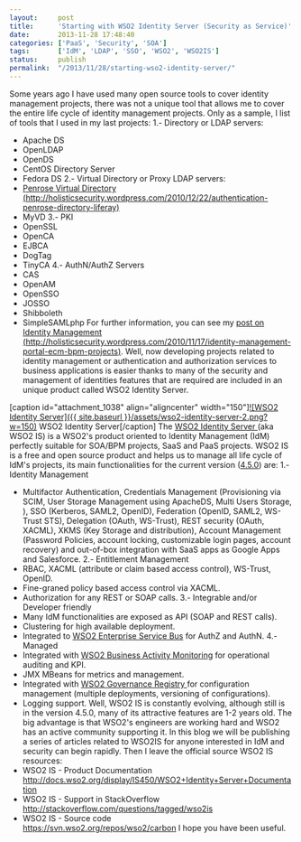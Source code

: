 ```yaml
---
layout:     post
title:      'Starting with WSO2 Identity Server (Security as Service)'
date:       2013-11-28 17:48:40
categories: ['PaaS', 'Security', 'SOA']
tags:       ['IdM', 'LDAP', 'SSO', 'WSO2', 'WSO2IS']
status:     publish 
permalink:  "/2013/11/28/starting-wso2-identity-server/"
---
```

Some years ago I have used many open source tools to cover identity management projects, there was not a unique tool that allows me to cover the entire life cycle of identity management projects.
Only as a sample, I list of tools that I used in my last projects:
1.- Directory or LDAP servers:
* Apache DS
* OpenLDAP
* OpenDS
* CentOS Directory Server
* Fedora DS
2.- Virtual Directory or Proxy LDAP servers:
* [Penrose Virtual Directory (http://holisticsecurity.wordpress.com/2010/12/22/authentication-penrose-directory-liferay)](http://holisticsecurity.wordpress.com/2010/12/22/authentication-penrose-directory-liferay "Penrose Virtual Directory and Liferay Portal")
* MyVD
3.- PKI
* OpenSSL
* OpenCA
* EJBCA
* DogTag
* TinyCA
4.- AuthN/AuthZ Servers
* CAS
* OpenAM
* OpenSSO
* JOSSO
* Shibboleth
* SimpleSAMLphp
For further information, you can see my [post on Identity Management  
(http://holisticsecurity.wordpress.com/2010/11/17/identity-management-portal-ecm-bpm-projects)](http://holisticsecurity.wordpress.com/2010/11/17/identity-management-portal-ecm-bpm-projects "Identity Management in BPM and SOA Projects").
Well, now developing projects related to identity management or authentication and authorization services to business applications is easier thanks to many of the security and management of identities features that are required are included in an unique product called WSO2 Identity Server.

[caption id="attachment_1038" align="aligncenter" width="150"][![WSO2 Identity Server]({{ site.baseurl }}/assets/wso2-identity-server-2.png?w=150)](http://wso2.com/products/identity-server/) WSO2 Identity Server[/caption]
The [WSO2 Identity Server ](http://wso2.com/products/identity-server/ "WSO2 Identity Server")(aka WSO2 IS) is a WSO2's product oriented to Identity Management (IdM) perfectly suitable for SOA/BPM projects, SaaS and PaaS projects.
WSO2 IS is a free and open source product and helps us to manage all life cycle of IdM's projects, its main functionalities for the current version ([4.5.0](http://dist.wso2.org/products/identity-server/4.5.0/release-notes-is.html "WSO2 IS 4.5.0 release notes")) are:
1.- Identity Management
* Multifactor Authentication, Credentials Management (Provisioning via SCIM, User Storage Management using ApacheDS, Multi Users Storage, ), SSO (Kerberos, SAML2, OpenID), Federation (OpenID, SAML2, WS-Trust STS), Delegation (OAuth, WS-Trust), REST security (OAuth, XACML), XKMS (Key Storage and distribution), Account Management (Password Policies, account locking, customizable login pages, account recovery) and out-of-box integration with SaaS apps as Google Apps and Salesforce.
2.- Entitlement Management
* RBAC, XACML (attribute or claim based access control), WS-Trust, OpenID.
* Fine-graned policy based access control via XACML.
* Authorization for any REST or SOAP calls.
3.- Integrable and/or Developer friendly
* Many IdM functionalities are exposed as API (SOAP and REST calls).
* Clustering for high available deployment.
* Integrated to [WSO2 Enterprise Service Bus](http://wso2.com/products/enterprise-service-bus/ "WSO2 ESB") for AuthZ and AuthN.
4.- Managed
* Integrated with [WSO2 Business Activity Monitoring](http://wso2.com/products/business-activity-monitor/ "WSO2 BAM") for operational auditing and KPI.
* JMX MBeans for metrics and management.
* Integrated with [WSO2 Governance Registry ](http://wso2.com/products/governance-registry/ "WSO2 GREG")for configuration management (multiple deployments, versioning of configurations).
* Logging support.
Well, WSO2 IS is constantly evolving, although still is in the version 4.5.0, many of its attractive features are 1-2 years old. The big advantage is that WSO2's engineers are working hard and WSO2 has an active community supporting it.
In this blog we will be publishing a series of articles related to WSO2IS for anyone interested in IdM and security can begin rapidly.
Then I leave the official source WSO2 IS resources:
* WSO2 IS - Product Documentation  
http://docs.wso2.org/display/IS450/WSO2+Identity+Server+Documentation
* WSO2 IS - Support in StackOverflow  
http://stackoverflow.com/questions/tagged/wso2is
* WSO2 IS - Source code  
https://svn.wso2.org/repos/wso2/carbon
I hope you have been useful.
